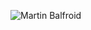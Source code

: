 ![Martin Balfroid](https://github-readme-stats.vercel.app/api?username=balfroim&show_icons=true&hide_border=true)
